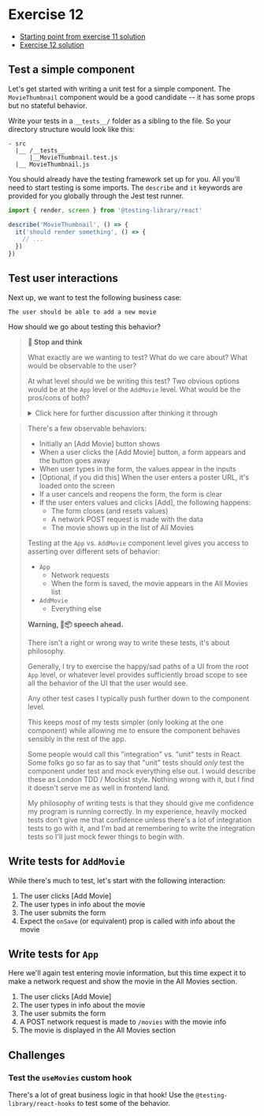# Exercise 12

- [Starting point from exercise 11 solution](https://github.com/AndrewSouthpaw/webdev/tree/exercise-11-solution/projects/rmdb)
- [Exercise 12 solution](https://github.com/AndrewSouthpaw/webdev/tree/exercise-12-solution/projects/rmdb)

## Test a simple component

Let's get started with writing a unit test for a simple component. The `MovieThumbnail` component would be a good candidate -- it has some props but no stateful behavior.

Write your tests in a `__tests__/` folder as a sibling to the file. So your directory structure would look like this:

```
- src
  |__ /__tests__
      |__MovieThumbnail.test.js
  |__ MovieThumbnail.js
```

You should already have the testing framework set up for you. All you'll need to start testing is some imports. The `describe` and `it` keywords are provided for you globally through the Jest test runner.

```javascript
import { render, screen } from '@testing-library/react'

describe('MovieThumbnail', () => {
  it('should render something', () => {
    // ...
  })
})
```

## Test user interactions

Next up, we want to test the following business case:

```
The user should be able to add a new movie
```

How should we go about testing this behavior?

> **🤔 Stop and think**
> 
> What exactly are we wanting to test? What do we care about? What would be observable to the user?
> 
> At what level should we be writing this test? Two obvious options would be at the `App` level or the `AddMovie` level. What would be the pros/cons of both?
> 
> <details><summary>Click here for further discussion after thinking it through</summary>

> There's a few observable behaviors:
> 
> - Initially an [Add Movie] button shows
> - When a user clicks the [Add Movie] button, a form appears and the button goes away
> - When user types in the form, the values appear in the inputs
> - [Optional, if you did this] When the user enters a poster URL, it's loaded onto the screen
> - If a user cancels and reopens the form, the form is clear
> - If the user enters values and clicks [Add], the following happens:
>   - The form closes (and resets values)
>   - A network POST request is made with the data
>   - The movie shows up in the list of All Movies
> 
> Testing at the `App` vs. `AddMovie` component level gives you access to asserting over different sets of behavior:
> 
> - `App`
>   - Network requests
>   - When the form is saved, the movie appears in the All Movies list
> - `AddMovie`
>   - Everything else
> 
> **Warning, 🧼📦 speech ahead.**
>   
> There isn't a right or wrong way to write these tests, it's about philosophy.
> 
> Generally, I try to exercise the happy/sad paths of a UI from the root `App` level, or whatever level provides sufficiently broad scope to see all the behavior of the UI that the user would see.
> 
> Any other test cases I typically push further down to the component level.
> 
> This keeps *most* of my tests simpler (only looking at the one component) while allowing me to ensure the component behaves sensibly in the rest of the app.
> 
> Some people would call this "integration" vs. "unit" tests in React. Some folks go so far as to say that "unit" tests should *only* test the component under test and mock everything else out. I would describe these as London TDD / Mockist style. Nothing wrong with it, but I find it doesn't serve me as well in frontend land.
> 
> My philosophy of writing tests is that they should give me confidence my program is running correctly. In my experience, heavily mocked tests don't give me that confidence unless there's a lot of integration tests to go with it, and I'm bad at remembering to write the integration tests so I'll just mock fewer things to begin with. 
> 
> </details>

## Write tests for `AddMovie`

While there's much to test, let's start with the following interaction:

1. The user clicks [Add Movie]
1. The user types in info about the movie
1. The user submits the form
1. Expect the `onSave` (or equivalent) prop is called with info about the movie

## Write tests for `App`

Here we'll again test entering movie information, but this time expect it to make a network request and show the movie in the All Movies section.

1. The user clicks [Add Movie]
1. The user types in info about the movie
1. The user submits the form
1. A POST network request is made to `/movies` with the movie info
1. The movie is displayed in the All Movies section

## Challenges

### Test the `useMovies` custom hook

There's a lot of great business logic in that hook! Use the `@testing-library/react-hooks` to test some of the behavior. 










